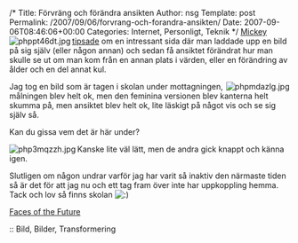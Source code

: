/*
 Title: Förvräng och förändra ansikten
 Author: nsg
 Template: post
 Permalink: /2007/09/06/forvrang-och-forandra-ansikten/
 Date: 2007-09-06T08:46:06+00:00
 Categories: Internet, Personligt, Teknik
*/
[<img src="http://nsg.cc/wp-content/uploads/2007/09/phppt46dt-150x150.jpg" title="phppt46dt.jpg" alt="phppt46dt.jpg" align="left" />][1][Mickey tipsade][2] om en intressant sida där man laddade upp en bild på sig själv (eller någon annan) och sedan få ansiktet förändrat hur man skulle se ut om man kom från en annan plats i värden, eller en förändring av ålder och en del annat kul.

[<img src="http://nsg.cc/wp-content/uploads/2007/09/phpmdazlg-150x150.jpg" title="phpmdazlg.jpg" alt="phpmdazlg.jpg" align="right" />][3]Jag tog en bild som är tagen i skolan under mottagningen, målningen blev helt ok, men den feminina versionen blev kanterna helt skumma på, men ansiktet blev helt ok, lite läskigt på något vis och se sig själv så.

Kan du gissa vem det är här under?

<img src="http://nsg.cc/wp-content/uploads/2007/09/php3mqzzh.jpg" title="php3mqzzh.jpg" alt="php3mqzzh.jpg" align="left" /> Kanske lite väl lätt, men de andra gick knappt och känna igen.

Slutligen om någon undrar varför jag har varit så inaktiv den närmaste tiden så är det för att jag nu och ett tag fram över inte har uppkoppling hemma. Tack och lov så finns skolan <img src="http://nsg.cc/wp-includes/images/smilies/icon_smile.gif" alt=":)" class="wp-smiley" /> 

<a href="http://morph.cs.st-andrews.ac.uk/Transformer/" target="_blank">Faces of the Future</a>

:: Bild, Bilder, Transformering

<small></small>

 [1]: http://junkpile.se/%7Es/wp/wp-content/uploads/2007/09/phppt46dt.jpg "phppt46dt.jpg"
 [2]: http://mj.barczyk.se/blog/2230/mitt-fejs-ur-olika-synvinklar
 [3]: http://junkpile.se/%7Es/wp/wp-content/uploads/2007/09/phpmdazlg.jpg "phpmdazlg.jpg"